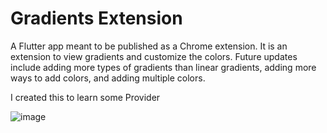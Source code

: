 # Gradients Extension

A Flutter app meant to be published as a Chrome extension. It is an extension to view gradients and customize the colors. Future updates include adding more types of gradients than linear gradients, adding more ways to add colors, and adding multiple colors.

I created this to learn some Provider

![image](https://github.com/Sami-ul/Gradients-Extension/assets/72280649/a6292d68-418f-4224-8b27-5716dc872244)
